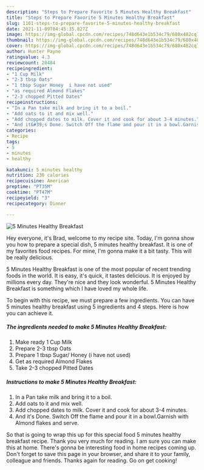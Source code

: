 ```yaml
---
description: "Steps to Prepare Favorite 5 Minutes Healthy Breakfast"
title: "Steps to Prepare Favorite 5 Minutes Healthy Breakfast"
slug: 1161-steps-to-prepare-favorite-5-minutes-healthy-breakfast
date: 2021-11-09T04:45:35.827Z
image: https://img-global.cpcdn.com/recipes/748d643e1b534c79/680x482cq70/5-minutes-healthy-breakfast-recipe-main-photo.jpg
thumbnail: https://img-global.cpcdn.com/recipes/748d643e1b534c79/680x482cq70/5-minutes-healthy-breakfast-recipe-main-photo.jpg
cover: https://img-global.cpcdn.com/recipes/748d643e1b534c79/680x482cq70/5-minutes-healthy-breakfast-recipe-main-photo.jpg
author: Hunter Payne
ratingvalue: 4.3
reviewcount: 20484
recipeingredient:
- "1 Cup Milk"
- "2-3 tbsp Oats"
- "1 tbsp Sugar Honey  i have not used"
- "as required Almond Flakes"
- "2-3 chopped Pitted Dates"
recipeinstructions:
- "In a Pan take milk and bring it to a boil."
- "Add oats to it and mix well."
- "Add chopped dates to milk. Cover it and cook for about 3-4 minutes."
- "And it&#39;s Done. Switch Off the flame and pour it in a bowl.Garnish with Almond flakes and serve."
categories:
- Recipe
tags:
- 5
- minutes
- healthy

katakunci: 5 minutes healthy 
nutrition: 230 calories
recipecuisine: American
preptime: "PT35M"
cooktime: "PT47M"
recipeyield: "3"
recipecategory: Dinner

---
```



![5 Minutes Healthy Breakfast](https://img-global.cpcdn.com/recipes/748d643e1b534c79/680x482cq70/5-minutes-healthy-breakfast-recipe-main-photo.jpg)

Hey everyone, it's Brad, welcome to my recipe site. Today, I'm gonna show you how to prepare a special dish, 5 minutes healthy breakfast. It is one of my favorites food recipes. For mine, I'm gonna make it a bit tasty. This will be really delicious.



5 Minutes Healthy Breakfast is one of the most popular of recent trending foods in the world. It is easy, it's quick, it tastes delicious. It is enjoyed by millions every day. They're nice and they look wonderful. 5 Minutes Healthy Breakfast is something which I have loved my whole life.


To begin with this recipe, we must prepare a few ingredients. You can have 5 minutes healthy breakfast using 5 ingredients and 4 steps. Here is how you can achieve it.

<!--inarticleads1-->

##### The ingredients needed to make 5 Minutes Healthy Breakfast:

1. Make ready 1 Cup Milk
1. Prepare 2-3 tbsp Oats
1. Prepare 1 tbsp Sugar/ Honey  (i have not used)
1. Get as required Almond Flakes
1. Take 2-3 chopped Pitted Dates




<!--inarticleads2-->

##### Instructions to make 5 Minutes Healthy Breakfast:

1. In a Pan take milk and bring it to a boil.
1. Add oats to it and mix well.
1. Add chopped dates to milk. Cover it and cook for about 3-4 minutes.
1. And it&#39;s Done. Switch Off the flame and pour it in a bowl.Garnish with Almond flakes and serve.




So that is going to wrap this up for this special food 5 minutes healthy breakfast recipe. Thank you very much for reading. I am sure you can make this at home. There's gonna be interesting food in home recipes coming up. Don't forget to save this page in your browser, and share it to your family, colleague and friends. Thanks again for reading. Go on get cooking!
